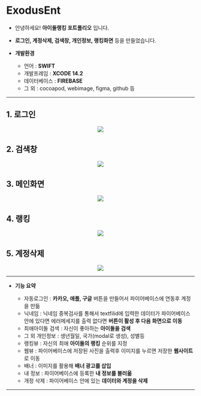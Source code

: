 # ExodusEnt

* 안녕하세요! __아이돌랭킹 포트폴리오__ 입니다.   
* __로그인, 계정삭제, 검색창, 개인정보, 랭킹화면__ 등을 만들었습니다. 
* __개발환경__
   
  * 언어 : __SWIFT__
  * 개발프레임 : __XCODE 14.2__
  * 데이터베이스 : __FIREBASE__
  * 그 외 : cocoapod, webimage, figma, github 등
--------------------------------

 ## 1. 로그인


<p align="center" />
    <img src="https://user-images.githubusercontent.com/76840242/210713216-7152f2e8-9b42-4e69-974f-5a244a1f6b91.gif"/>
    
</p> 

## 2. 검색창


<p align="center" />
    <img src="https://user-images.githubusercontent.com/76840242/210714254-9d945606-bb88-499a-9453-1776c8b46be0.gif"/>
</p> 


## 3. 메인화면


<p align="center" />
    <img src="https://user-images.githubusercontent.com/76840242/210716830-7780653a-7424-41a4-b6d4-fda10b0578cb.gif"/>
</p> 



## 4. 랭킹

<p align="center" />
    <img src="https://user-images.githubusercontent.com/76840242/210717179-55d932b2-d754-44bd-a7c5-4f57e01cfe73.gif"/>
</p> 

## 5. 계정삭제

<p align="center" />
    <img src="https://user-images.githubusercontent.com/76840242/210717407-4680bfd9-73d7-4cb1-887f-924d32a883ea.gif"/>
</p> 

----------------------------------------

* __기능 요약__

  * 자동로그인 : __카카오, 애플, 구글__ 버튼을 만들어서 파이어베이스에 연동후 계정을 만듦
  * 닉네임 : 닉네임 중복검사를 통해서 textfilid에 입력한 데이터가 파이어베이스 안에 있다면 에러메세지를 출력 없다면 __버튼이 활성 후 다음 화면으로 이동__
  * 최애아이돌 검색 : 자신이 좋아하는 __아이돌을 검색__ 
  * 그 외 개인정보 : 생년월일, 국가(modal로 생성), 성별등
  * 랭킹뷰 : 자신의 최애 __아이돌의 랭킹__ 순위를 지정
  * 웹뷰 : 파이어베이스에 저장된 사진을 출력후 이미지를 누르면 저장한 __웹사이트__ 로 이동
  * 배너 : 이미지를 활용해 __배너 광고를 삽입__
  * 내 정보 : 파이어베이스에 등록한 __내 정보를 불러옮__
  * 개정 삭제 : 파이어베이스 안에 있는 __데이터와 계정을 삭제__

-----------------------------------------

  

